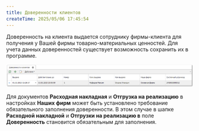 ```yaml
---
title: Доверенности клиентов
createTime: 2025/05/06 17:45:54
---
```

Доверенность на клиента выдается сотруднику фирмы-клиента для получения у Вашей фирмы товарно-материальных ценностей. Для учета данных доверенностей существует возможность сохранить их в программе.

![](../../../assets/specification/image398.png)

Для документов **Расходная накладная** и **Отгрузка на реализацию** в настройках **Наших фирм** может быть установлено требование обязательного заполнения доверенности. В этом случае в шапке **Расходной накладной** и **Отгрузки на реализацию в** поле **Доверенность** становится обязательным для заполнения.